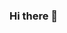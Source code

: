 ### Hi there 👋

<!--
**pmng9/pmng9** is a ✨ _special_ ✨ repository because its `README.md` (this file) appears on your GitHub profile.

I am a CUHK CE student and I am now doing my project😄 
